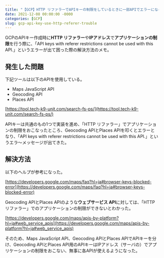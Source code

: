 ```yaml
---
title: "【GCP】HTTP リファラーでAPIキーの制限をしているときに一部APIでエラーになる"
date: 2021-12-08 00:00:00 -0000
categories: [GCP]
slug: gcp-api-key-use-http-referer-trouble
---
```


GCPのAPIキー作成時に**HTTP リファラー**や**IPアドレス**で**アプリケーションの制限**を行う際に、「API keys with referer restrictions cannot be used with this API.」というエラーが出て困った際の解決方法のメモ。

## 発生した問題
下記ツールは以下のAPIを使用している。
- Maps JavaScript API
- Geocoding API
- Places API

[https://tool.tech-k9-unit.com/search-fs-ps/](https://tool.tech-k9-unit.com/search-fs-ps/)

APIキーは共通のもの1つで実装を進め、「HTTP リファラー」でアプリケーションの制限をおこなったところ、Geocoding APIとPlaces APIを叩くとエラーとなり、「API keys with referer restrictions cannot be used with this API.」というエラ〜メッセージが出てきた。

## 解決方法
以下のヘルプが参考になった。

[https://developers.google.com/maps/faq?hl=ja#browser-keys-blocked-error](https://developers.google.com/maps/faq?hl=ja#browser-keys-blocked-error)

Geocoding APIとPlaces APIのような**ウェブサービス API**に対しては、「HTTP リファラー」でのアプリケーションの制限ができないとわかった。

[https://developers.google.com/maps/apis-by-platform?hl=ja#web_service_apis](https://developers.google.com/maps/apis-by-platform?hl=ja#web_service_apis)

そのため、Maps JavaScript API、Geocoding APIとPlaces APIでAPIキーを分け、Geocoding APIとPlaces API用のAPIキーはIPアドレス（サーバの）でアプリケーションの制限をおこない、無事に各APIが使えるようになった。